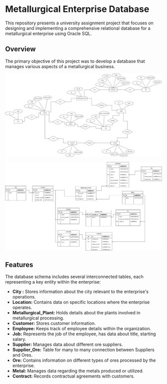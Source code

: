 # Metallurgical Enterprise Database

This repository presents a university assignment project that focuses on designing and implementing a comprehensive relational database for a metallurgical enterprise using Oracle SQL.

## Overview

The primary objective of this project was to develop a database that manages various aspects of a metallurgical business.

![Entity Relationship Schema](ER_schema.png)


![Relation Model](R_model.png)

## Features

The database schema includes several interconnected tables, each representing a key entity within the enterprise:

- **City :** Stores information about the city relevant to the enterprise's operations.
- **Location:** Contains data on specific locations where the enterprise operates.
- **Metallurgical_Plant:** Holds details about the plants involved in metallurgical processing.
- **Customer:** Stores customer information.
- **Employee:** Keeps track of employee details within the organization.
- **Job:** Represents the job of the employee, has data about title, starting salary.
- **Supplier:** Manages data about different ore suppliers.
- **Supplier_Ore:** Table for many to many connection between Suppliers and Ores.
- **Ore:** Contains information on different types of ores processed by the enterprise.
- **Metal:** Manages data regarding the metals produced or utilized.
- **Contract:** Records contractual agreements with customers.

